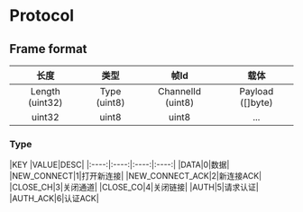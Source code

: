 # Protocol

## Frame format

|长度 |类型|帧Id|载体|
|:----:|:----:|:----:|:----:|
|Length (uint32)|Type (uint8)|ChannelId (uint8)|Payload ([]byte)|
|uint32|uint8|uint8|...|

### Type
|KEY |VALUE|DESC|
|:----:|:----:|:----:|:----:|
|DATA|0|数据|
|NEW_CONNECT|1|打开新连接|
|NEW_CONNECT_ACK|2|新连接ACK|
|CLOSE_CH|3|关闭通道|
|CLOSE_CO|4|关闭链接|
|AUTH|5|请求认证|
|AUTH_ACK|6|认证ACK|